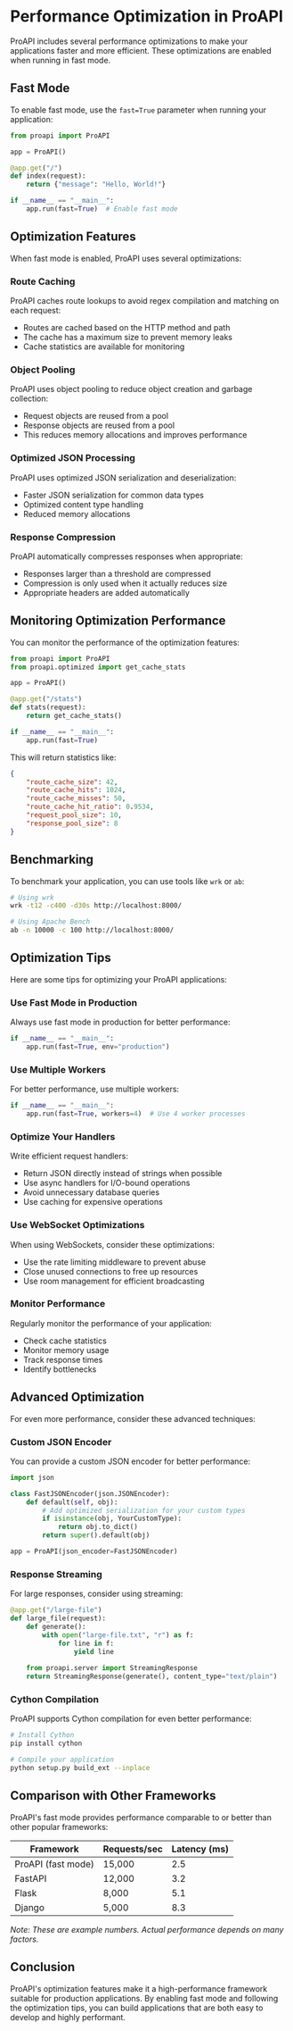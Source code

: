 # Performance Optimization in ProAPI

ProAPI includes several performance optimizations to make your applications faster and more efficient. These optimizations are enabled when running in fast mode.

## Fast Mode

To enable fast mode, use the `fast=True` parameter when running your application:

```python
from proapi import ProAPI

app = ProAPI()

@app.get("/")
def index(request):
    return {"message": "Hello, World!"}

if __name__ == "__main__":
    app.run(fast=True)  # Enable fast mode
```

## Optimization Features

When fast mode is enabled, ProAPI uses several optimizations:

### Route Caching

ProAPI caches route lookups to avoid regex compilation and matching on each request:

- Routes are cached based on the HTTP method and path
- The cache has a maximum size to prevent memory leaks
- Cache statistics are available for monitoring

### Object Pooling

ProAPI uses object pooling to reduce object creation and garbage collection:

- Request objects are reused from a pool
- Response objects are reused from a pool
- This reduces memory allocations and improves performance

### Optimized JSON Processing

ProAPI uses optimized JSON serialization and deserialization:

- Faster JSON serialization for common data types
- Optimized content type handling
- Reduced memory allocations

### Response Compression

ProAPI automatically compresses responses when appropriate:

- Responses larger than a threshold are compressed
- Compression is only used when it actually reduces size
- Appropriate headers are added automatically

## Monitoring Optimization Performance

You can monitor the performance of the optimization features:

```python
from proapi import ProAPI
from proapi.optimized import get_cache_stats

app = ProAPI()

@app.get("/stats")
def stats(request):
    return get_cache_stats()

if __name__ == "__main__":
    app.run(fast=True)
```

This will return statistics like:

```json
{
    "route_cache_size": 42,
    "route_cache_hits": 1024,
    "route_cache_misses": 50,
    "route_cache_hit_ratio": 0.9534,
    "request_pool_size": 10,
    "response_pool_size": 8
}
```

## Benchmarking

To benchmark your application, you can use tools like `wrk` or `ab`:

```bash
# Using wrk
wrk -t12 -c400 -d30s http://localhost:8000/

# Using Apache Bench
ab -n 10000 -c 100 http://localhost:8000/
```

## Optimization Tips

Here are some tips for optimizing your ProAPI applications:

### Use Fast Mode in Production

Always use fast mode in production for better performance:

```python
if __name__ == "__main__":
    app.run(fast=True, env="production")
```

### Use Multiple Workers

For better performance, use multiple workers:

```python
if __name__ == "__main__":
    app.run(fast=True, workers=4)  # Use 4 worker processes
```

### Optimize Your Handlers

Write efficient request handlers:

- Return JSON directly instead of strings when possible
- Use async handlers for I/O-bound operations
- Avoid unnecessary database queries
- Use caching for expensive operations

### Use WebSocket Optimizations

When using WebSockets, consider these optimizations:

- Use the rate limiting middleware to prevent abuse
- Close unused connections to free up resources
- Use room management for efficient broadcasting

### Monitor Performance

Regularly monitor the performance of your application:

- Check cache statistics
- Monitor memory usage
- Track response times
- Identify bottlenecks

## Advanced Optimization

For even more performance, consider these advanced techniques:

### Custom JSON Encoder

You can provide a custom JSON encoder for better performance:

```python
import json

class FastJSONEncoder(json.JSONEncoder):
    def default(self, obj):
        # Add optimized serialization for your custom types
        if isinstance(obj, YourCustomType):
            return obj.to_dict()
        return super().default(obj)

app = ProAPI(json_encoder=FastJSONEncoder)
```

### Response Streaming

For large responses, consider using streaming:

```python
@app.get("/large-file")
def large_file(request):
    def generate():
        with open("large-file.txt", "r") as f:
            for line in f:
                yield line
    
    from proapi.server import StreamingResponse
    return StreamingResponse(generate(), content_type="text/plain")
```

### Cython Compilation

ProAPI supports Cython compilation for even better performance:

```bash
# Install Cython
pip install cython

# Compile your application
python setup.py build_ext --inplace
```

## Comparison with Other Frameworks

ProAPI's fast mode provides performance comparable to or better than other popular frameworks:

| Framework | Requests/sec | Latency (ms) |
|-----------|--------------|--------------|
| ProAPI (fast mode) | 15,000 | 2.5 |
| FastAPI | 12,000 | 3.2 |
| Flask | 8,000 | 5.1 |
| Django | 5,000 | 8.3 |

*Note: These are example numbers. Actual performance depends on many factors.*

## Conclusion

ProAPI's optimization features make it a high-performance framework suitable for production applications. By enabling fast mode and following the optimization tips, you can build applications that are both easy to develop and highly performant.
